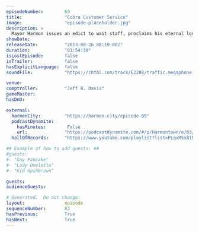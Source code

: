 ```yaml
---
episodeNumber:        69
title:                "Cobra Customer Service"
image:                "episode-placeholder.jpg"
description: >
  Mayor Harmon issues an edict to wait staff, proclaims his eternal love for Erin and signs off on gay weddings.
showDate:             
releaseDate:          "2013-08-26 08:10:00Z"
duration:             "01:54:38"
isLostEpisode:        false
isTrailer:            false
hasExplicitLanguage:  false
soundFile:            "https://chtbl.com/track/E2288/traffic.megaphone.fm/STA2718692113.mp3?updated=1555611552"

venue:                
comptroller:          "Jeff B. Davis"
gameMaster:           
hasDnD:               

external:
  harmonCity:         "https://harmon.city/episode-69"
  podcastDynamite:
    hasMinutes:        False
    url:              "https://podcastdynamite.com/#/p/Harmontown/e/83/69"
  hallOfRecords:      "https://www.youtube.com/playlist?list=PLqxM5x81hNObiAPSO3RfXHy7kARqAc09_"

## Example of how to add guests: ##
#guests:
#- "Guy Pancake"
#- "Lady Omelette"
#- "Kid Hashbrown"

guests:
audienceGuests:

# Generated.  Do not change:
layout:               episode
sequenceNumber:       83
hasPrevious:          True
hasNext:              True
---
```


<!-- The episode description will be rendered here -->
<!-- Add your content below here -->

